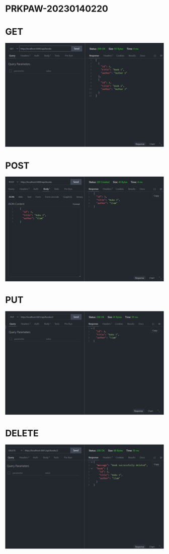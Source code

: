 # PRKPAW-20230140220

# GET
![GET](image.png)

# POST
![POST](image-1.png)

# PUT
![PUT](image-2.png)

# DELETE
![DELETE](image-3.png)